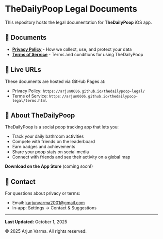 # TheDailyPoop Legal Documents

This repository hosts the legal documentation for **TheDailyPoop** iOS app.

## 📄 Documents

- **[Privacy Policy](https://arjun0606.github.io/thedailypoop-legal/)** - How we collect, use, and protect your data
- **[Terms of Service](https://arjun0606.github.io/thedailypoop-legal/terms.html)** - Terms and conditions for using TheDailyPoop

## 🔗 Live URLs

These documents are hosted via GitHub Pages at:
- Privacy Policy: `https://arjun0606.github.io/thedailypoop-legal/`
- Terms of Service: `https://arjun0606.github.io/thedailypoop-legal/terms.html`

## 📱 About TheDailyPoop

TheDailyPoop is a social poop tracking app that lets you:
- Track your daily bathroom activities
- Compete with friends on the leaderboard
- Earn badges and achievements
- Share your poop stats on social media
- Connect with friends and see their activity on a global map

**Download on the App Store** (coming soon!)

## 📧 Contact

For questions about privacy or terms:
- Email: karjunvarma2001@gmail.com
- In-app: Settings → Contact & Suggestions

---

**Last Updated:** October 1, 2025

© 2025 Arjun Varma. All rights reserved.

